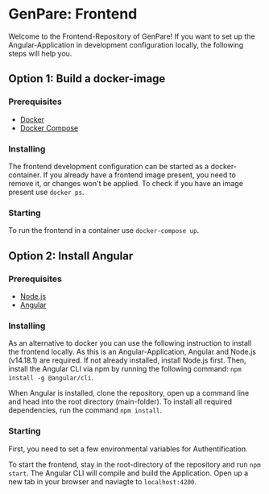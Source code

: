 # GenPare: Frontend

Welcome to the Frontend-Repository of GenPare! If you want to set up the Angular-Application in development configuration locally, the following steps will help you.

## Option 1: Build a docker-image

### Prerequisites

- [Docker](https://docs.docker.com/get-docker/)
- [Docker Compose](https://docs.docker.com/compose/install/)

### Installing

The frontend development configuration can be started as a docker-container. If you already have a frontend image present, you need to remove it, or changes won't be applied. To check if you have an image present use `docker ps`.

### Starting

To run the frontend in a container use `docker-compose up`.

## Option 2: Install Angular

### Prerequisites

- [Node.js](https://nodejs.org/en/download/)
- [Angular](https://angular.io/)

### Installing

As an alternative to docker you can use the following instruction to install the frontend locally. As this is an Angular-Application, Angular and Node.js (v14.18.1) are required. If not already installed, install Node.js first. Then, install the Angular CLI via npm by running the following command: `npm install -g @angular/cli`.

When Angular is installed, clone the repository, open up a command line and head into the root directory (main-folder). To install all required dependencies, run the command `npm install`.

### Starting

First, you need to set a few environmental variables for Authentification.

To start the frontend, stay in the root-directory of the repository and run `npm start`. The Angular CLI will compile and build the Application. Open up a new tab in your browser and naviagte to `localhost:4200`.
